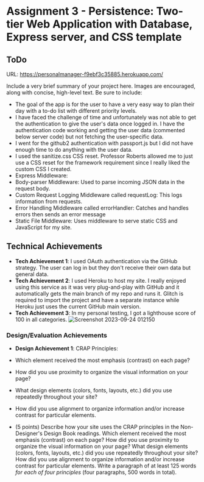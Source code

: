 Assignment 3 - Persistence: Two-tier Web Application with Database, Express server, and CSS template
===
## ToDo

URL: https://personalmanager-f9ebf3c35885.herokuapp.com/

Include a very brief summary of your project here. Images are encouraged, along with concise, high-level text. Be sure to include:

- The goal of the app is for the user to have a very easy way to plan their day with a to-do list with different priority levels.
- I have faced the challenge of time and unfortunately was not able to get the authentication to give the user's data once logged in. I have the authentication code working and getting the user data (commented below server code) but not fetching the user-specific data.
- I went for the github2 authentication with passport.js but I did not have enough time to do anything with the user data.
- I used the sanitize.css CSS reset. Professor Roberts allowed me to just use a CSS reset for the framework requirement since I really liked the custom CSS I created.
- Express Middleware:
-   Body-parser Middleware: Used to parse incoming JSON data in the request body.
-   Custom Request Logging Middleware called requestLog: This logs information from requests.
-   Error Handling Middleware called errorHandler: Catches and handles errors then sends an error message
-   Static File Middleware: Uses middleware to serve static CSS and JavaScript for my site.

## Technical Achievements
- **Tech Achievement 1**: I used OAuth authentication via the GitHub strategy. The user can log in but they don't receive their own data but general data.
- **Tech Achievement 2**: I used Heroku to host my site. I really enjoyed using this service as it was very plug-and-play with GitHub and it automatically gets the main branch of my repo and runs it. Glitch is required to import the project and have a separate instance while Heroku just uses the current GitHub main version.
- **Tech Achievement 3**: In my personal testing, I got a lighthouse score of 100 in all categories.
![Screenshot 2023-09-24 012150](https://github.com/MarekSGarbaczonek/a3-mareksgarbaczonek/assets/66498850/676eacc2-a0a9-4e2f-aad4-d8bcf07cb85e)

### Design/Evaluation Achievements
- **Design Achievement 1**: CRAP Principles:
-   Which element received the most emphasis (contrast) on each page? 
-   How did you use proximity to organize the visual information on your page?
-   What design elements (colors, fonts, layouts, etc.) did you use repeatedly throughout your site?
-   How did you use alignment to organize information and/or increase contrast for particular elements. 

- (5 points) Describe how your site uses the CRAP principles in the Non-Designer's Design Book readings. 
Which element received the most emphasis (contrast) on each page? 
How did you use proximity to organize the visual information on your page? 
What design elements (colors, fonts, layouts, etc.) did you use repeatedly throughout your site? 
How did you use alignment to organize information and/or increase contrast for particular elements. 
Write a paragraph of at least 125 words *for each of four principles* (four paragraphs, 500 words in total). 
